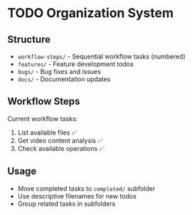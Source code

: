 # TODO Organization System

## Structure
- `workflow-steps/` - Sequential workflow tasks (numbered)
- `features/` - Feature development todos
- `bugs/` - Bug fixes and issues
- `docs/` - Documentation updates

## Workflow Steps
Current workflow tasks:
1. List available files ✅
2. Get video content analysis ✅  
3. Check available operations ✅

## Usage
- Move completed tasks to `completed/` subfolder
- Use descriptive filenames for new todos
- Group related tasks in subfolders